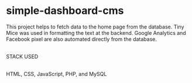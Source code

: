 # simple-dashboard-cms
This project helps to fetch data to the home page from the database. Tiny Mice was used in formatting the text at the backend. Google Analytics and Facebook pixel are also automated directly from the database.

<br>
STACK USED
<br><br>

HTML, CSS, JavaScript, PHP, and MySQL



